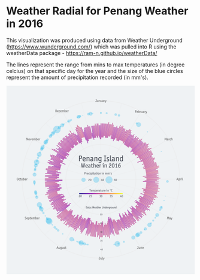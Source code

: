 # Weather Radial for Penang Weather in 2016

This visualization was produced using data from Weather Underground (https://www.wunderground.com/) which was pulled into R using the weatherData package - https://ram-n.github.io/weatherData/

The lines represent the range from mins to max temperatures (in degree celcius) on that specific day for the year and the size of the blue circles represent the amount of precipitation recorded (in mm's).

![alt text](https://github.com/jasonjb82/DataViz-R/raw/master/Weather_Radial/Weather%20Radial.png)
